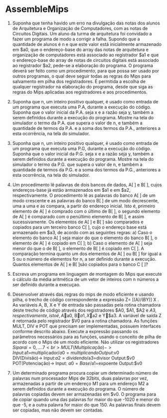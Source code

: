 # AssembleMips

1) Suponha que tenha havido um erro na divulgação das notas dos alunos de Arquitetura e Organização de
Computadores, com as notas de Circuitos Digitais. Um aluno da turma de arquitetura foi convidado a
fazer um programa de modo a corrigir a falha. Supondo que a quantidade de alunos é n e que este valor
está inicialmente armazenado em $a0, que o endereço-base do array das notas de arquitetura e
organização de computadores está associado ao registrador $a1 e que o endereço-base do array de notas
de circuitos digitais está associado ao registrador $a2, pede-se a elaboração do programa. O programa
deverá ser feito como um procedimento, para que possa ser usado por outros programas, o qual deve
seguir todas as regras do Mips para salvamento em pilha dos registradores. É permitida a escolha de
qualquer registrador na elaboração do programa, desde que siga as regras do Mips aplicadas aos
registradores e aos procedimentos.

2) Suponha que n, um inteiro positivo qualquer, é usado como entrada de um programa que executa uma
P.A, durante a execução do código. Suponha que o valor inicial da P.A. seja x e a razão seja y, também a
serem definidos durante a execução do programa. Mostre na tela do simulador o termo da P.A. que supera
o valor de n, e também a quantidade de termos da P.A. e a soma dos termos da P.A., anteriores a esta
ocorrência, na tela do simulador.
3) Suponha que n, um inteiro positivo qualquer, é usado como entrada de um programa que executa uma
P.G, durante a execução do código. Suponha que o valor inicial da P.G. seja x e a razão seja y, também a
serem definidos durante a execução do programa. Mostre na tela do simulador o termo da P.G. que supera
o valor de n, e também a quantidade de termos da P.G. e a soma dos termos da P.G., anteriores a esta
ocorrência, na tela do simulador.
4) Um procedimento lê palavras de dois bancos de dados, A[ ] e B[ ], cujos endereços-base já estão
armazenados em $a1 e em $a2, respectivamente. O procedimento lê as palavras do banco A[ ] de um
modo crescente e as palavras do banco B[ ] de um modo decrescente, uma a uma e as compara, a partir
do endereço inicial. Isto é, primeiro elemento de A[ ] é comprado com o último de B[ ], o segundo
elemento de A[ ] é comparado com o penúltimo elemento de B[ ], e assim sucessivamente. Os elementos
de A[ ] e B[ ] são comparados e copiados para um terceiro banco C[ ], cujo o endereço base está
armazenado em $a3, de acordo com as seguintes regras: a) Caso o elemento do banco A[ ] seja maior do
que o elemento do banco B[ ], o elemento de A[ ] é copiado em C[ ]; b) Caso o elemento de A[ ] seja
menor do que o de B[ ], o elemento de B[ ] é copiado em C[ ]. A comparação termina quanto um dos
elementos de A[ ] ou B[ ] for igual a 5 ou o número de elementos for n, a ser definido durante a
execução. Quantos elementos de A[ ] e B[ ]são copiados para o banco C [ ]?
5) Escreva um programa em linguagem de montagem do Mips que execute o cálculo da média aritmética de
um vetor de inteiros com n números a ser definido durante a execuçao.
6) Desenvolver através das regras do mips de modo eficiente e usando pilha, o trecho de código
correspondente a expressão Z= [(A)/(BY)] X . As variáveis A, B, X e Y de entrada são passadas pela
rotina chamadora deste trecho de código através dos registradores $A0, $A1, $A2 e $A3,
respectivamente, isto é, A$a0, B$a1, X$a2 e Y$a3. A variável de saída Z é retornada pelo
registrador $V0 para a rotina chamadora. As funções MULT, DIV e POT que precisam ser
implementadas, possuem interfaces conforme descrito abaixo. Execute a expressão passando os
parâmetros necessários para as funções, usando o conceito de pilha de acordo com o Mips de um modo
eficiente. Não utilizar os registradores $Si para i=0,....7
<br>MULT(Multiplicação)-> Input:$a1=multiplicador/$a0=multiplicando  Output:$v0
<br>DIV(Divisão)-> Input:$a2=dividendo/$a3=divisor  Output:$v0
<br>POT(Potenciação)-> Input: $a0=Base/$a1=expoente  Output:$v0


7) Um determinado programa procura copiar um determinado número de palavras num processador
Mips de 32bits, duas palavras por vez, armazenadas a partir de um endereço M1 para um endereço
M2 a serem definidos durante a execução do programa. O número de palavras copiadas devem ser
armazenadas em $v0. O programa para de copiar quando uma das palavras for maior do que -1020 e
menor do que -5, e a outra palavra for maior do que 150. As palavras finais devem ser copiadas, mas
não devem ser contadas.
